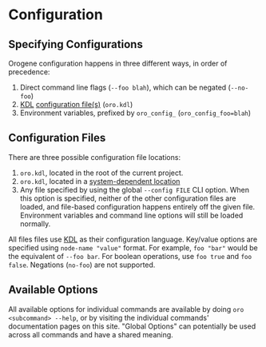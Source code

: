 # Configuration

## Specifying Configurations

Orogene configuration happens in three different ways, in order of precedence:

1. Direct command line flags (`--foo blah`), which can be negated (`--no-foo`)
2. [KDL](https://kdl.dev) [configuration file(s)](#configuration-files) (`oro.kdl`)
3. Environment variables, prefixed by `oro_config_` (`oro_config_foo=blah`)

## Configuration Files

There are three possible configuration file locations:

1. `oro.kdl`, located in the root of the current project.
2. `oro.kdl`, located in a [system-dependent
   location](https://docs.rs/directories/latest/directories/struct.ProjectDirs.html#method.config_dir)
3. Any file specified by using the global `--config FILE` CLI option. When
   this option is specified, neither of the other configuration files are
   loaded, and file-based configuration happens entirely off the given file.
   Environment variables and command line options will still be loaded
   normally.

All files files use [KDL](https://kdl.dev) as their configuration language.
Key/value options are specified using `node-name "value"` format. For example,
`foo "bar"` would be the equivalent of `--foo bar`. For boolean operations,
use `foo true` and `foo false`. Negations (`no-foo`) are not supported.

## Available Options

All available options for individual commands are available by doing `oro
<subcommand> --help`, or by visiting the individual commands' documentation
pages on this site. "Global Options" can potentially be used across all
commands and have a shared meaning.
